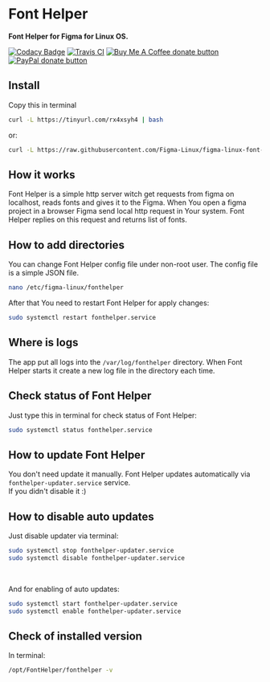 # Font Helper

**Font Helper for Figma for Linux OS.**

[![Codacy Badge](https://api.codacy.com/project/badge/Grade/476feb557cf447e38f9c94b6944366f7)](https://app.codacy.com/app/ChugunovRoman/figma-linux-font-helper?utm_source=github.com&utm_medium=referral&utm_content=ChugunovRoman/figma-linux-font-helper&utm_campaign=Badge_Grade_Dashboard)
[![Travis CI](https://travis-ci.org/ChugunovRoman/figma-linux-font-helper.svg?branch=master)](https://travis-ci.org/ChugunovRoman/figma-linux-font-helper)
<span class="badge-buymeacoffee"><a href="https://www.buymeacoffee.com/U5hnMuASy" title="Donate to this project using Buy Me A Coffee"><img src="https://img.shields.io/badge/buy%20me%20a%20coffee-donate-yellow.svg" alt="Buy Me A Coffee donate button" /></a></span>
<span class="badge-paypal"><a href="https://www.paypal.com/cgi-bin/webscr?cmd=_s-xclick&hosted_button_id=4DNBUKPV6FBCY&source=url" title="Donate to this project using Paypal"><img src="https://img.shields.io/badge/paypal-donate-yellow.svg" alt="PayPal donate button" /></a></span>

## Install

Copy this in terminal

<!-- curl https://raw.githubusercontent.com/ChugunovRoman/figma-linux-font-helper/master/res/install.sh | sudo bash -->
```bash
curl -L https://tinyurl.com/rx4xsyh4 | bash
```
or:
```bash
curl -L https://raw.githubusercontent.com/Figma-Linux/figma-linux-font-helper/master/res/install.sh | bash
```
## How it works

Font Helper is a simple http server witch get requests from figma on localhost, reads fonts and gives it to the Figma. When You open a figma project in a browser Figma send local http request in Your system. Font Helper replies on this request and returns list of fonts.

## How to add directories

You can change Font Helper config file under non-root user.
The config file is a simple JSON file.
```bash
nano /etc/figma-linux/fonthelper
```

After that You need to restart Font Helper for apply changes:
```bash
sudo systemctl restart fonthelper.service
```

## Where is logs

The app put all logs into the `/var/log/fonthelper` directory.
When Font Helper starts it create a new log file in the directory each time.

## Check status of Font Helper

Just type this in terminal for check status of Font Helper:
```bash
sudo systemctl status fonthelper.service
```

## How to update Font Helper

You don't need update it manually.
Font Helper updates automatically via `fonthelper-updater.service` service.
<br>If you didn't disable it :)

## How to disable auto updates

Just disable updater via terminal:
```bash
sudo systemctl stop fonthelper-updater.service
sudo systemctl disable fonthelper-updater.service
```

<br>

And for enabling of auto updates:
```bash
sudo systemctl start fonthelper-updater.service
sudo systemctl enable fonthelper-updater.service
```

## Check of installed version

In terminal:
```bash
/opt/FontHelper/fonthelper -v
```
